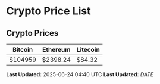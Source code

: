 # Crypto Price List

## Crypto Prices
| Bitcoin | Ethereum | Litecoin |
| ------- | -------- | -------- |
| $104959 | $2398.24 | $84.32 |
**Last Updated:** 2025-06-24 04:40 UTC
**Last Updated:** $DATE$
